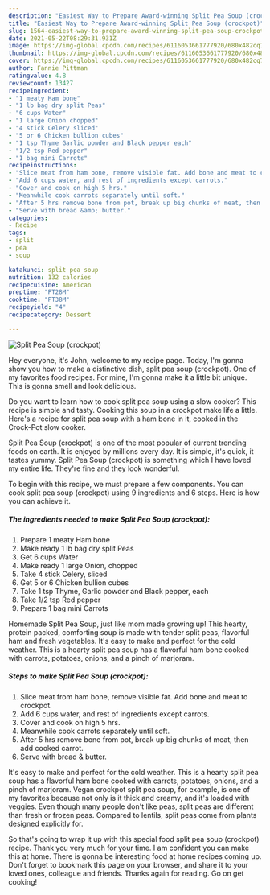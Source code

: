 ```yaml
---
description: "Easiest Way to Prepare Award-winning Split Pea Soup (crockpot)"
title: "Easiest Way to Prepare Award-winning Split Pea Soup (crockpot)"
slug: 1564-easiest-way-to-prepare-award-winning-split-pea-soup-crockpot
date: 2021-05-22T08:29:31.931Z
image: https://img-global.cpcdn.com/recipes/6116053661777920/680x482cq70/split-pea-soup-crockpot-recipe-main-photo.jpg
thumbnail: https://img-global.cpcdn.com/recipes/6116053661777920/680x482cq70/split-pea-soup-crockpot-recipe-main-photo.jpg
cover: https://img-global.cpcdn.com/recipes/6116053661777920/680x482cq70/split-pea-soup-crockpot-recipe-main-photo.jpg
author: Fannie Pittman
ratingvalue: 4.8
reviewcount: 13427
recipeingredient:
- "1 meaty Ham bone"
- "1 lb bag dry split Peas"
- "6 cups Water"
- "1 large Onion chopped"
- "4 stick Celery sliced"
- "5 or 6 Chicken bullion cubes"
- "1 tsp Thyme Garlic powder and Black pepper each"
- "1/2 tsp Red pepper"
- "1 bag mini Carrots"
recipeinstructions:
- "Slice meat from ham bone, remove visible fat. Add bone and meat to crockpot."
- "Add 6 cups water, and rest of ingredients except carrots."
- "Cover and cook on high 5 hrs."
- "Meanwhile cook carrots separately until soft."
- "After 5 hrs remove bone from pot, break up big chunks of meat, then add cooked carrot."
- "Serve with bread &amp; butter."
categories:
- Recipe
tags:
- split
- pea
- soup

katakunci: split pea soup 
nutrition: 132 calories
recipecuisine: American
preptime: "PT28M"
cooktime: "PT38M"
recipeyield: "4"
recipecategory: Dessert

---
```



![Split Pea Soup (crockpot)](https://img-global.cpcdn.com/recipes/6116053661777920/680x482cq70/split-pea-soup-crockpot-recipe-main-photo.jpg)

Hey everyone, it's John, welcome to my recipe page. Today, I'm gonna show you how to make a distinctive dish, split pea soup (crockpot). One of my favorites food recipes. For mine, I'm gonna make it a little bit unique. This is gonna smell and look delicious.

Do you want to learn how to cook split pea soup using a slow cooker? This recipe is simple and tasty. Cooking this soup in a crockpot make life a little. Here&#39;s a recipe for split pea soup with a ham bone in it, cooked in the Crock-Pot slow cooker.

Split Pea Soup (crockpot) is one of the most popular of current trending foods on earth. It is enjoyed by millions every day. It is simple, it's quick, it tastes yummy. Split Pea Soup (crockpot) is something which I have loved my entire life. They're fine and they look wonderful.


To begin with this recipe, we must prepare a few components. You can cook split pea soup (crockpot) using 9 ingredients and 6 steps. Here is how you can achieve it.

<!--inarticleads1-->

##### The ingredients needed to make Split Pea Soup (crockpot):

1. Prepare 1 meaty Ham bone
1. Make ready 1 lb bag dry split Peas
1. Get 6 cups Water
1. Make ready 1 large Onion, chopped
1. Take 4 stick Celery, sliced
1. Get 5 or 6 Chicken bullion cubes
1. Take 1 tsp Thyme, Garlic powder and Black pepper, each
1. Take 1/2 tsp Red pepper
1. Prepare 1 bag mini Carrots


Homemade Split Pea Soup, just like mom made growing up! This hearty, protein packed, comforting soup is made with tender split peas, flavorful ham and fresh vegetables. It&#39;s easy to make and perfect for the cold weather. This is a hearty split pea soup has a flavorful ham bone cooked with carrots, potatoes, onions, and a pinch of marjoram. 

<!--inarticleads2-->

##### Steps to make Split Pea Soup (crockpot):

1. Slice meat from ham bone, remove visible fat. Add bone and meat to crockpot.
1. Add 6 cups water, and rest of ingredients except carrots.
1. Cover and cook on high 5 hrs.
1. Meanwhile cook carrots separately until soft.
1. After 5 hrs remove bone from pot, break up big chunks of meat, then add cooked carrot.
1. Serve with bread &amp; butter.


It&#39;s easy to make and perfect for the cold weather. This is a hearty split pea soup has a flavorful ham bone cooked with carrots, potatoes, onions, and a pinch of marjoram. Vegan crockpot split pea soup, for example, is one of my favorites because not only is it thick and creamy, and it&#39;s loaded with veggies. Even though many people don&#39;t like peas, split peas are different than fresh or frozen peas. Compared to lentils, split peas come from plants designed explicitly for. 

So that's going to wrap it up with this special food split pea soup (crockpot) recipe. Thank you very much for your time. I am confident you can make this at home. There is gonna be interesting food at home recipes coming up. Don't forget to bookmark this page on your browser, and share it to your loved ones, colleague and friends. Thanks again for reading. Go on get cooking!
